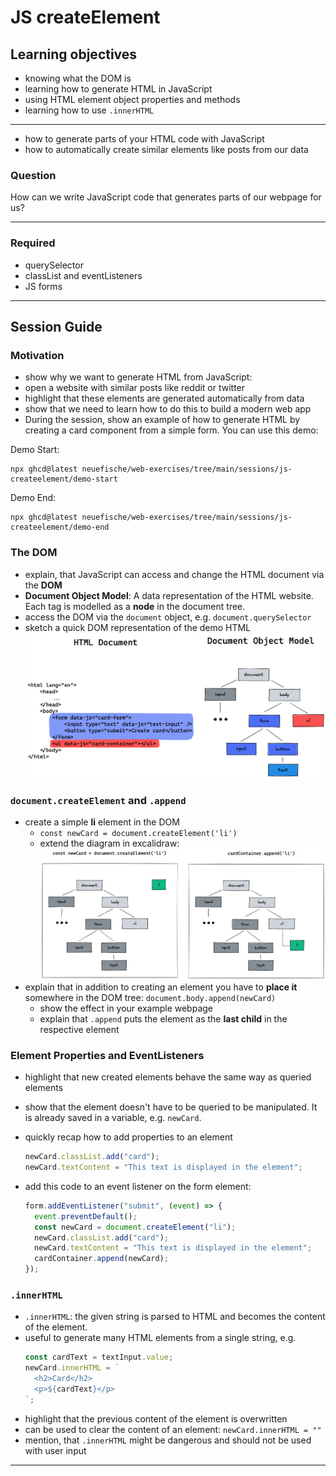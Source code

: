 # JS createElement

## Learning objectives

- knowing what the DOM is
- learning how to generate HTML in JavaScript
- using HTML element object properties and methods
- learning how to use `.innerHTML`

---

- how to generate parts of your HTML code with JavaScript
- how to automatically create similar elements like posts from our data

### Question

How can we write JavaScript code that generates parts of our webpage for us?

---

### Required

- querySelector
- classList and eventListeners
- JS forms

---

## Session Guide

### Motivation

- show why we want to generate HTML from JavaScript:
- open a website with similar posts like reddit or twitter
- highlight that these elements are generated automatically from data
- show that we need to learn how to do this to build a modern web app
- During the session, show an example of how to generate HTML by creating a card component from
  a simple form. You can use this demo:

Demo Start:

```
npx ghcd@latest neuefische/web-exercises/tree/main/sessions/js-createelement/demo-start
```

Demo End:

```
npx ghcd@latest neuefische/web-exercises/tree/main/sessions/js-createelement/demo-end
```

### The DOM

- explain, that JavaScript can access and change the HTML document via the **DOM**
- **Document Object Model**: A data representation of the HTML website. Each tag is modelled as
  a **node** in the document tree.
- access the DOM via the `document` object, e.g. `document.querySelector`
- sketch a quick DOM representation of the demo HTML ![dom and createElement](assets/DOM.png)

### `document.createElement` and `.append`

- create a simple **li** element in the DOM
  - `const newCard = document.createElement('li')`
  - extend the diagram in excalidraw: ![dom and createElement](assets/createElement.png)
- explain that in addition to creating an element you have to **place it** somewhere in the DOM
  tree: `document.body.append(newCard)`
  - show the effect in your example webpage
  - explain that `.append` puts the element as the **last child** in the respective element

### Element Properties and EventListeners

- highlight that new created elements behave the same way as queried elements
- show that the element doesn't have to be queried to be manipulated. It is already saved in a
  variable, e.g. `newCard`.
- quickly recap how to add properties to an element

  ```js
  newCard.classList.add("card");
  newCard.textContent = "This text is displayed in the element";
  ```

- add this code to an event listener on the form element:
  ```js
  form.addEventListener("submit", (event) => {
    event.preventDefault();
    const newCard = document.createElement("li");
    newCard.classList.add("card");
    newCard.textContent = "This text is displayed in the element";
    cardContainer.append(newCard);
  });
  ```

### `.innerHTML`

- `.innerHTML`: the given string is parsed to HTML and becomes the content of the element.
- useful to generate many HTML elements from a single string, e.g.
  ```js
  const cardText = textInput.value;
  newCard.innerHTML = `
  	<h2>Card</h2>
  	<p>${cardText}</p>
  `;
  ```
- highlight that the previous content of the element is overwritten
- can be used to clear the content of an element: `newCard.innerHTML = ""`
- mention, that `.innerHTML` might be dangerous and should not be used with user input

---
